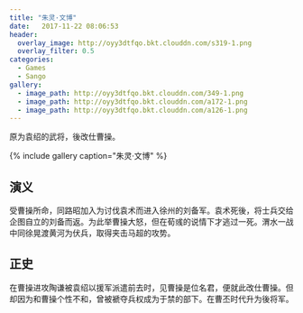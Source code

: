 ```yaml
---
title: "朱灵·文博"
date:   2017-11-22 08:06:53
header:
  overlay_image: http://oyy3dtfqo.bkt.clouddn.com/s319-1.png
  overlay_filter: 0.5
categories:
  - Games
  - Sango
gallery:
  - image_path: http://oyy3dtfqo.bkt.clouddn.com/349-1.png
  - image_path: http://oyy3dtfqo.bkt.clouddn.com/a172-1.png
  - image_path: http://oyy3dtfqo.bkt.clouddn.com/a126-1.png
---
```


原为袁绍的武将，後改仕曹操。

{% include gallery caption="朱灵·文博" %}

## 演义

受曹操所命，同路昭加入为讨伐袁术而进入徐州的刘备军。袁术死後，将士兵交给企图自立的刘备而返。为此举曹操大怒，但在荀彧的说情下才逃过一死。渭水一战中同徐晃渡黄河为伏兵，取得夹击马超的攻势。

## 正史

在曹操进攻陶谦被袁绍以援军派遣前去时，见曹操是位名君，便就此改仕曹操。但却因为和曹操个性不和，曾被褫夺兵权成为于禁的部下。在曹丕时代升为後将军。